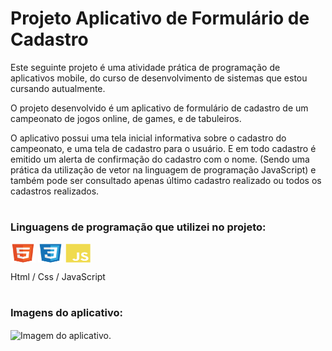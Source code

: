 # Projeto Aplicativo de Formulário de Cadastro

Este seguinte projeto é uma atividade prática de programação de aplicativos mobile, do curso de desenvolvimento de sistemas que estou cursando autualmente.

O projeto desenvolvido é um aplicativo de formulário de cadastro de um campeonato de jogos online, de games, e de tabuleiros. 

O aplicativo possui uma tela inicial informativa sobre o cadastro do campeonato, e uma tela de cadastro para o usuário. 
E em todo cadastro é emitido um alerta de confirmação do cadastro com o nome. (Sendo uma prática da utilização de vetor na linguagem de programação JavaScript) e também pode ser consultado apenas último cadastro realizado ou todos os cadastros realizados.

#

### Linguagens de programação que utilizei no projeto:
<img align="center" alt="HTML" height="30" width="40" src="https://raw.githubusercontent.com/devicons/devicon/master/icons/html5/html5-original.svg"> <img align="center" alt="CSS" height="30" width="40" src="https://raw.githubusercontent.com/devicons/devicon/master/icons/css3/css3-original.svg"> <img align="center" alt="Js" height="30" width="40" src="https://raw.githubusercontent.com/devicons/devicon/master/icons/javascript/javascript-plain.svg">

Html / Css / JavaScript

#

### Imagens do aplicativo: 



<img align="center" alt="Imagem do aplicativo." src="https://github.com/GuilhermeVideira/Projeto-Aplicativo-de-Formulario-de-Cadastro-de-Campeonato/blob/master/Imagens/Tela01.png?raw=true"> 

